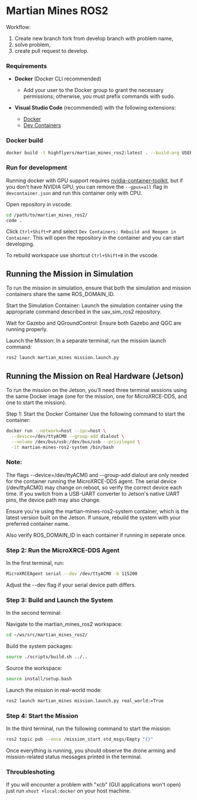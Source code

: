 # Martian Mines ROS2

Workflow:
1) Create new branch fork from develop branch with problem name,
2) solve problem,
3) create pull request to develop. 

### Requirements
- **Docker** (Docker CLI recommended)
  - Add your user to the Docker group to grant the necessary permissions; otherwise, you must prefix commands with sudo.
  
- **Visual Studio Code** (recommended) with the following extensions:
  - [Docker](https://marketplace.visualstudio.com/items?itemName=ms-azuretools.vscode-docker)
  - [Dev Containers](https://marketplace.visualstudio.com/items?itemName=ms-vscode-remote.remote-containers)

### Docker build
```bash
docker build -t highflyers/martian_mines_ros2:latest . --build-arg USER_UID=$(id -u)
```

### Run for development
Running docker with GPU support requires [nvidia-container-toolkit](https://docs.nvidia.com/datacenter/cloud-native/container-toolkit/latest/install-guide.html), but if you don't have NVIDIA GPU, you can remove the `--gpus=all` flag in `devcontainer.json` and run this container only with CPU.

Open repository in vscode:
```bash
cd /path/to/martian_mines_ros2/
code .
```
Click `Ctrl+Shift+P` and select `Dev Containers: Rebuild and Reopen in Container`. 
This will open the repository in the container and you can start developing.

To rebuild workspace use shortcut `Ctrl+Shift+B` in the vscode.


## Running the Mission in Simulation
To run the mission in simulation, ensure that both the simulation and mission containers share the same ROS_DOMAIN_ID.

Start the Simulation Container:
Launch the simulation container using the appropriate command described in the uav_sim_ros2 repository.

Wait for Gazebo and QGroundControl:
Ensure both Gazebo and QGC are running properly.

Launch the Mission:
In a separate terminal, run the mission launch command:
```bash
ros2 launch martian_mines mission.launch.py
```

## Running the Mission on Real Hardware (Jetson)
To run the mission on the Jetson, you’ll need three terminal sessions using the same Docker image (one for the mission, one for MicroXRCE-DDS, and one to start the mission).

Step 1: Start the Docker Container
Use the following command to start the container:
```bash
docker run --network=host --ipc=host \
  --device=/dev/ttyACM0 --group-add dialout \
  --volume /dev/bus/usb:/dev/bus/usb --privileged \
  -it martian-mines-ros2-system /bin/bash
```
### Note:
The flags --device=/dev/ttyACM0 and --group-add dialout are only needed for the container running the MicroXRCE-DDS agent.
The serial device (/dev/ttyACM0) may change on reboot, so verify the correct device each time. If you switch from a USB-UART converter to Jetson's native UART pins, the device path may also change.

Ensure you're using the martian-mines-ros2-system container, which is the latest version built on the Jetson. If unsure, rebuild the system with your preferred container name.

Also verify ROS_DOMAIN_ID in each container if running in seperate once.

### Step 2: Run the MicroXRCE-DDS Agent
In the first terminal, run:
```bash
MicroXRCEAgent serial --dev /dev/ttyACM0 -b 115200
```
Adjust the --dev flag if your serial device path differs.

### Step 3: Build and Launch the System
In the second terminal:

Navigate to the martian_mines_ros2 workspace:
```bash
cd ~/ws/src/martian_mines_ros2/
```

Build the system packages:
```bash
source ./scripts/build.sh ../..
```

Source the workspace:
```bash
source install/setup.bash
```

Launch the mission in real-world mode:
```bash
ros2 launch martian_mines mission.launch.py real_world:=True
```

### Step 4: Start the Mission
In the third terminal, run the following command to start the mission:

```bash
ros2 topic pub --once /mission_start std_msgs/Empty "{}"
```
Once everything is running, you should observe the drone arming and mission-related status messages printed in the terminal.

### Throubleshoting
If you will encounter a problem with "xcb" (GUI applications won't open) just run `xhost +local:docker` on your host machine.

